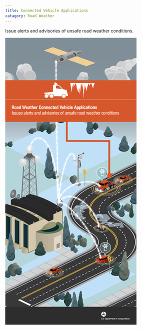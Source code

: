 ```yaml
---
title: Connected Vehicle Applications
catagory: Road Weather
---
```


Issue alerts and advisories of unsafe road weather conditions.

![Road Weather - Connected Vehicle Applications](/src/assets/images/infographics/WEATHER_RoadWeathApplcations-med01.png)